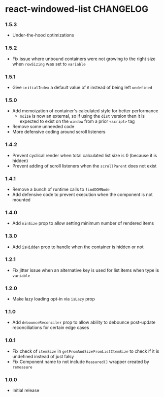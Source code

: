 # react-windowed-list CHANGELOG

### 1.5.3
* Under-the-hood optimizations

### 1.5.2
* Fix issue where unbound containers were not growing to the right size when `rowSizing` was set to `variable`

### 1.5.1
* Give `initialIndex` a default value of `0` instead of being left `undefined`

### 1.5.0
* Add memoization of container's calculated style for better performance
  * `moize` is now an external, so if using the `dist` version then it is expected to exist on the `window` from a prior `<script>` tag
* Remove some unneeded code
* More defensive coding around scroll listeners

### 1.4.2
* Prevent cyclical render when total calculated list size is 0 (because it is hidden)
* Prevent adding of scroll listeners when the `scrollParent` does not exist

### 1.4.1
* Remove a bunch of runtime calls to `findDOMNode`
* Add defensive code to prevent execution when the component is not mounted

### 1.4.0
* Add `minSize` prop to allow setting minimum number of rendered items

### 1.3.0
* Add `isHidden` prop to handle when the container is hidden or not

### 1.2.1
* Fix jitter issue when an alternative key is used for list items when type is `variable`

### 1.2.0
* Make lazy loading opt-in via `isLazy` prop

### 1.1.0
* Add `debounceReconciler` prop to allow ability to debounce post-update reconciliations for certain edge cases

### 1.0.1
* Fix check of `itemSize` in `getFromAndSizeFromListItemSize` to check if it is undefined instead of just falsy
* Fix Component name to not include `Measured()` wrapper created by `remeasure`

### 1.0.0
* Initial release
